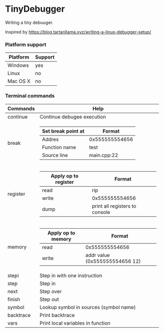 # TinyDebugger


Writing a tiny debuuger.

Inspired by https://blog.tartanllama.xyz/writing-a-linux-debugger-setup/

### Platform support 
| Platform | Support |
|----------|---------|
| Windows	 |   yes	 |
| Linux		 |   no    |
| Mac OS X |	 no		 |

### Terminal commands 
| Commands  | Help |
| ------------- | ------------- |
| continue  | Continue debugee execution  |
| break     |  <table>  <thead>  <th>  Set break point at </th>  <th>Format</th>  </tr>  </thead>  <tbody>  <tr>  <td>Addres</td>  <td>0x555555554656</td>  </tr>  <tr>  <td>Function name</td>  <td>test</td>  </tr>  <tr>  <td>Source line</td>  <td>main.cpp:22</td>  </tr> </tbody>  </table>  |
| register |  <table>  <thead>  <th>  Apply op to register </th>  <th>Format</th>  </tr>  </thead>  <tbody>  <tr>  <td>read</td>  <td>rip</td>  </tr>  <tr>  <td>write</td>  <td>0x555555554656</td>  </tr> <tr>  <td>dump</td>  <td>print all registers to console</td>  </tr> </tbody>  </table>  | 
| memory |  <table>  <thead>  <th>  Apply op to memory </th>  <th>Format</th>  </tr>  </thead>  <tbody>  <tr>  <td>read</td>  <td>0x555555554656</td>  </tr>  <tr>  <td>write</td>  <td>addr value (0x555555554656 12)</td>  </tr> </tbody>  </table> |
| stepi  | Step in with one instruction |
| step  | Step in |
| next  | Step over |
| finish  | Step out |
| symbol  | Lookup symbol in sources (symbol name) |
| backtrace  | Print backtrace |
| vars  | Print local variables in function |
